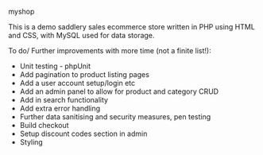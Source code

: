 myshop
 
This is a demo saddlery sales ecommerce store written in PHP using HTML and CSS, with MySQL used for data storage.

To do/ Further improvements with more time (not a finite list!):

- Unit testing - phpUnit
- Add pagination to product listing pages
- Add a user account setup/login etc
- Add an admin panel to allow for product and category CRUD
- Add in search functionality
- Add extra error handling
- Further data sanitising and security measures, pen testing
- Build checkout
- Setup discount codes section in admin
- Styling
